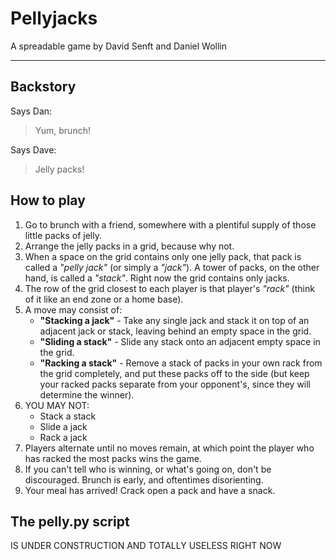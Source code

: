 # Pellyjacks

A spreadable game by David Senft and Daniel Wollin

* * *

## Backstory ##

Says Dan:

> Yum, brunch!

Says Dave:

> Jelly packs!

## How to play ##

1.	Go to brunch with a friend, somewhere with a plentiful 
	supply of those little packs of jelly.
2.	Arrange the jelly packs in a grid, because why not.
3.	When a space on the grid contains only one jelly pack, that
	pack is called a *"pelly jack"* (or simply a *"jack"*). A 
	tower of packs, on the other hand, is called a *"stack"*. 
	Right now the grid contains only jacks.
4.	The row of the grid closest to each player is that player's 
	*"rack"* (think of it like an end zone or a home base).
5.	A move may consist of:
	- <b>"Stacking a jack"</b> - Take any single jack and stack 
	it on top of an adjacent jack or stack, leaving behind an 
	empty space in the grid.
	- <b>"Sliding a stack"</b> - Slide any stack onto an 
	adjacent empty space in the grid.
	- <b>"Racking a stack"</b> - Remove a stack of packs in 
	your own rack from the grid completely, and put these packs 
	off to the side (but keep your racked packs separate from 
	your opponent's, since they will determine the winner).
6.	YOU MAY NOT:
	- Stack a stack
	- Slide a jack
	- Rack a jack
7.	Players alternate until no moves remain, at which point the 
	player who has racked the most packs wins the game.
8.	If you can't tell who is winning, or what's going on, don't
	be discouraged. Brunch is early, and oftentimes disorienting.
9.	Your meal has arrived! Crack open a pack and have a snack.

## The pelly.py script ##

IS UNDER CONSTRUCTION AND TOTALLY USELESS RIGHT NOW






